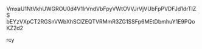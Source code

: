 VmxaU1NtVkhUWGROU0d4V1lrVndVbFpyVWtOVVJrVjVUbFpPVDFJd1drTlZS
bEYzVXpCT2RGSnVWbXhSClZEQTVRMmR3ZG1SSFp6MEtDbmhuY1E9PQoKZ2d2

rcy